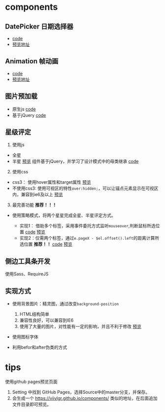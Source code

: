 # components

## DatePicker 日期选择器
- [code](https://github.com/viivLgr/components/tree/master/DatePicker)
- [预览地址](https://viivlgr.github.io/components/DatePicker/index.html)

## Animation 帧动画
- [code](https://github.com/viivLgr/components/tree/master/Animation)
- [预览地址](https://viivlgr.github.io/components/Animation/demo/index.html)


## 图片预加载
- 原生js [code](https://github.com/viivLgr/components/blob/master/Animation/src/imageLoader.js)
- 基于jQuery [code](https://github.com/viivLgr/components/blob/master/PreLoading/Camaro/preload.js)

## 星级评定
1. 使用js
- 全星 
- 半星
[预览](https://viivlgr.github.io/components/Start/index3.html)
组件基于jQuery，并学习了设计模式中的母类继承 [code](https://github.com/viivLgr/components/tree/master/Start)
2. 使用css
- css3： 使用hover属性和target属性 [预览](https://viivlgr.github.io/components/Start/index4.html)
- 不使用css3: 使用可视区的特性`over:hidden;`，可以让锚点元素显示在可视区内，兼容到ie6及以上 [预览](https://viivlgr.github.io/components/Start/index5.html)
3. 最完善功能 **推荐！！！**
- 使用策略模式，将两个星星完成全星、半星评定方式。

    - 实现1： 借助多个标签，采用事件委托方式监听`mouseover`,判断鼠标所选位置
        [code](https://github.com/viivLgr/components/blob/master/Start/index8.html)
        [预览](https://viivlgr.github.io/components/Start/index8.html)
    - 实现2：仅需两个标签，通过`e.pageX - $el.offset().left`的距离计算所选位置 **推荐！！**
        [code](https://github.com/viivLgr/components/blob/master/Start/index9.html)
        [预览](https://viivlgr.github.io/components/Start/index9.html)

## 侧边工具条开发
使用Sass、RequireJS
## 实现方式
- 使用背景图片：精灵图，通过改变`background-position`
    1. HTML结构简单
    2. 兼容性良好，可以兼容到IE6
    3. 使用了大量的图片，对性能有一定的影响，并且不利于修改
    [预览](https://viivlgr.github.io/components/Toolbar/tool1.html)

- 使用图标字体

- 利用befor和after伪类的方式

# tips
使用github pages预览页面
1. Setting 中找到 GitHub Pages，选择Source中的master分支，并保存。
2. 会生成一个 https://viivlgr.github.io/components/ 类似的地址，在后面追加文件目录即可预览。